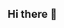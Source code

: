 ## Hi there 👋

<!--
# Data Science Projects

Welcome to my collection of data science projects. I have worked on various projects involving data analysis, machine learning, and data visualization. My primary focus is on creating efficient, automated pipelines and dashboards to provide actionable insights for businesses.

## Table of Contents
- [Description](#description)
- [Technologies Used](#technologies-used)
- [Installation](#installation)
- [Usage](#usage)
- [Contributing](#contributing)
- [License](#license)
- [GitHub Stats](#github-stats)

## Description
I am a consultant data science professional with over two years of experience, currently transitioning fully into the field of data science. I specialize in automation, causal inference, and analytics projects. My projects range from building custom dashboards with Power BI to automating data workflows with Python and handling large datasets in databases like ClickHouse.

This repository includes code and resources for the following projects:
- *Insurance Report Generation**: A project focused on analyzing insurance data and building an automated reporting pipeline.
- **KPMG Virtual Internship**: Involves customer segmentation, data quality analysis, and dashboard creation for a marketing and expansion strategy.
- **Charity Donation App**: A project for charity donations using machine learning for predictions and recommendations.
- **DrSMit**: A project for Diabetic Retinopathy Detection using machine learning for predictions and recommendations.
- **Retail Customar Segmentation**: A project for charity donations using machine learning for predictions and recommendations.



## Technologies Used
- **Programming Languages**: Python, SQL, DAX (Power BI)
- **Libraries/Frameworks**: Pandas, NumPy, Matplotlib, Seaborn, Scikit-learn
- **Tools**: Power BI, ClickHouse, GitHub Actions, Docker
- **Other**: Markdown, Jupyter Notebooks

## Installation
To set up and run the projects locally:

1. Clone this repository:
   ```bash
   git clone https://github.com/your-
   


-->
